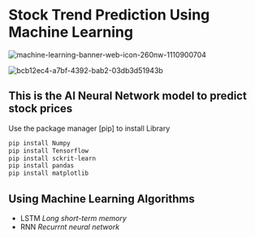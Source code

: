 # Stock Trend Prediction Using Machine Learning

![machine-learning-banner-web-icon-260nw-1110900704](https://user-images.githubusercontent.com/83384315/174474157-540abb73-8f10-4381-b321-653b0c6e6ed7.jpg)

![bcb12ec4-a7bf-4392-bab2-03db3d51943b](https://user-images.githubusercontent.com/83384315/174474167-bec336cc-a16c-45f1-995a-50d62c9486c5.jpeg)

## This is the AI Neural Network model to predict stock prices

Use the package manager [pip] to install Library

```bash
pip install Numpy
pip install Tensorflow
pip install sckrit-learn
pip install pandas
pip install matplotlib
```
## Using Machine Learning Algorithms
- LSTM *Long short-term memory*
- RNN *Recurrnt neural network*



